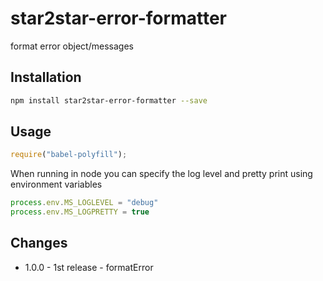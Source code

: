 # star2star-error-formatter
format error object/messages

## Installation

```bash
npm install star2star-error-formatter --save
```

## Usage

```javascript
require("babel-polyfill");
```

When running in node you can specify the log level and pretty print using environment variables

```javascript
process.env.MS_LOGLEVEL = "debug" 
process.env.MS_LOGPRETTY = true 
```

## Changes
* 1.0.0 - 1st release - formatError
